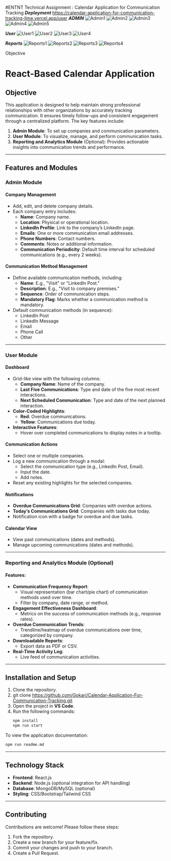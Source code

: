 #ENTNT Technical Assignment : Calendar Application for Communication Tracking
***Deployment***
  https://calendar-application-for-communication-tracking-lime.vercel.app/user
***ADMIN*** 
![Admin1](https://github.com/Gokari/Calendar-Application-For-Communication-Tracking/blob/master/Screenshots/Admin1.png?raw=true)
![Admin2](https://github.com/Gokari/Calendar-Application-For-Communication-Tracking/blob/master/Screenshots/Admin2.png?raw=true)
![Admin3](https://github.com/Gokari/Calendar-Application-For-Communication-Tracking/blob/master/Screenshots/Admin3.png?raw=true)
![Admin4](https://github.com/Gokari/Calendar-Application-For-Communication-Tracking/blob/master/Screenshots/Admin4.png?raw=true)
![Admin5](https://github.com/Gokari/Calendar-Application-For-Communication-Tracking/blob/master/Screenshots/Admin5.png?raw=true)

***User***
![User1](https://github.com/Gokari/Calendar-Application-For-Communication-Tracking/blob/master/Screenshots/User1.png?raw=true)
![User2](https://github.com/Gokari/Calendar-Application-For-Communication-Tracking/blob/master/Screenshots/User2.png?raw=true)
![User3](https://github.com/Gokari/Calendar-Application-For-Communication-Tracking/blob/master/Screenshots/User3.png?raw=true)
![User4](https://github.com/Gokari/Calendar-Application-For-Communication-Tracking/blob/master/Screenshots/User4.png?raw=true)

***Reports***
![Reports1](https://github.com/Gokari/Calendar-Application-For-Communication-Tracking/blob/master/Screenshots/Reports1.png?raw=true)
![Reports2](https://github.com/Gokari/Calendar-Application-For-Communication-Tracking/blob/master/Screenshots/Reports2.png?raw=true)
![Reports3](https://github.com/Gokari/Calendar-Application-For-Communication-Tracking/blob/master/Screenshots/Reports3.png?raw=true)
![Reports4](https://github.com/Gokari/Calendar-Application-For-Communication-Tracking/blob/master/Screenshots/Reports4.png?raw=true)


Objective

 # React-Based Calendar Application

## Objective

This application is designed to help maintain strong professional relationships with other organizations by accurately tracking communication. It ensures timely follow-ups and consistent engagement through a centralized platform. The key features include:

1. **Admin Module**: To set up companies and communication parameters.
2. **User Module**: To visualize, manage, and perform communication tasks.
3. **Reporting and Analytics Module** (Optional): Provides actionable insights into communication trends and performance.

---

## Features and Modules

### Admin Module

#### Company Management
- Add, edit, and delete company details.
- Each company entry includes:
  - **Name**: Company name.
  - **Location**: Physical or operational location.
  - **LinkedIn Profile**: Link to the company’s LinkedIn page.
  - **Emails**: One or more communication email addresses.
  - **Phone Numbers**: Contact numbers.
  - **Comments**: Notes or additional information.
  - **Communication Periodicity**: Default time interval for scheduled communications (e.g., every 2 weeks).

#### Communication Method Management
- Define available communication methods, including:
  - **Name**: E.g., "Visit" or "LinkedIn Post."
  - **Description**: E.g., "Visit to company premises."
  - **Sequence**: Order of communication steps.
  - **Mandatory Flag**: Marks whether a communication method is mandatory.
- Default communication methods (in sequence):
  - LinkedIn Post
  - LinkedIn Message
  - Email
  - Phone Call
  - Other

---

### User Module

#### Dashboard
- Grid-like view with the following columns:
  - **Company Name**: Name of the company.
  - **Last Five Communications**: Type and date of the five most recent interactions.
  - **Next Scheduled Communication**: Type and date of the next planned interaction.
- **Color-Coded Highlights**:
  - **Red**: Overdue communications.
  - **Yellow**: Communications due today.
- **Interactive Features**:
  - Hover over completed communications to display notes in a tooltip.

#### Communication Actions
- Select one or multiple companies.
- Log a new communication through a modal:
  - Select the communication type (e.g., LinkedIn Post, Email).
  - Input the date.
  - Add notes.
- Reset any existing highlights for the selected companies.

#### Notifications
- **Overdue Communications Grid**: Companies with overdue actions.
- **Today’s Communications Grid**: Companies with tasks due today.
- Notification icon with a badge for overdue and due tasks.

#### Calendar View
- View past communications (dates and methods).
- Manage upcoming communications (dates and methods).

---

### Reporting and Analytics Module (Optional)

#### Features:
- **Communication Frequency Report**:
  - Visual representation (bar chart/pie chart) of communication methods used over time.
  - Filter by company, date range, or method.
- **Engagement Effectiveness Dashboard**:
  - Metrics on the success of communication methods (e.g., response rates).
- **Overdue Communication Trends**:
  - Trendline/heatmap of overdue communications over time, categorized by company.
- **Downloadable Reports**:
  - Export data as PDF or CSV.
- **Real-Time Activity Log**:
  - Live feed of communication activities.

---

## Installation and Setup

1. Clone the repository.
2.  git clone <https://github.com/Gokari/Calendar-Application-For-Communication-Tracking.git>
3. Open the project in **VS Code**.
4. Run the following commands:
   ```bash
   npm install
   npm run start
   ```

To view the application documentation:
```bash
npm run readme.md
```

---

## Technology Stack
- **Frontend**: React.js
- **Backend**: Node.js (optional integration for API handling)
- **Database**: MongoDB/MySQL (optional)
- **Styling**: CSS/Bootstrap/Tailwind CSS

---

## Contributing
Contributions are welcome! Please follow these steps:
1. Fork the repository.
2. Create a new branch for your feature/fix.
3. Commit your changes and push to your branch.
4. Create a Pull Request.





